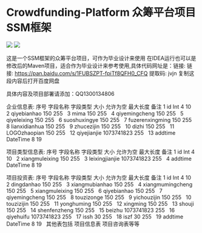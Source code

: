# Crowdfunding-Platform 众筹平台项目 SSM框架
![](https://img.shields.io/badge/%E6%AF%95%E4%B8%9A%E8%AE%BE%E8%AE%A1-Maven-brightgreen)
![](https://img.shields.io/badge/SSM-idea%20IDE-blue)

这是一个SSM框架的众筹平台项目，可作为毕业设计来使用
在IDEA运行也可以是修改后的Maven项目，适合作为毕业设计来参考使用,具体代码网址是：链接: 链接: https://pan.baidu.com/s/1FUBSZPT-fpiTf8QFH0_CFQ 提取码: jvjn 复制这段内容后打开百度网盘

具体内容及项目部署请添加：QQ1300134806

企业信息表:
序号	字段名称	字段类型	大小	允许为空	最大长度	备注
1	id	Int	4		10	 
2	qiyebianhao		150		255	 
3	mima		150		255	 
4	qiyemingcheng		150		255	 
5	qiyeleixing		150		255	 
6	suoshuxingye		150		255	 
7	fuzerenxingming		150		255	 
8	lianxidianhua		150		255	 
9	zhucezijin		150		255	 
10	dizhi		150		255	 
11	LOGOzhaopian		150		255	 
12	qiyejianjie		1073741823		255	 
13	addtime	DateTime	8		19	 
 
项目类型信息表:
序号	字段名称	字段类型	大小	允许为空	最大长度	备注
1	id	Int	4		10	 
2	xiangmuleixing		150		255	 
3	leixingjianjie		1073741823		255	 
4	addtime	DateTime	8		19	 
 
项目投资表:
序号	字段名称	字段类型	大小	允许为空	最大长度	备注
1	id	Int	4		10	 
2	dingdanhao		150		255	 
3	xiangmubianhao		150		255	 
4	xiangmumingcheng		150		255	 
5	xiangmuleixing		150		255	 
6	qiyebianhao		150		255	 
7	qiyemingcheng		150		255	 
8	touzizonge		150		255	 
9	yichouzijin		150		255	 
10	touzizijin		150		255	 
11	yonghuming		150		255	 
12	xingming		150		255	 
13	shouji		150		255	 
14	shenfenzheng		150		255	 
15	beizhu		1073741823		255	 
16	qiyehuifu		1073741823		255	 
17	issh		30		255	 
18	iszf		30		255	 
19	addtime	DateTime	8		19	 
 其他表包括
项目信息表
项目咨询表等等
